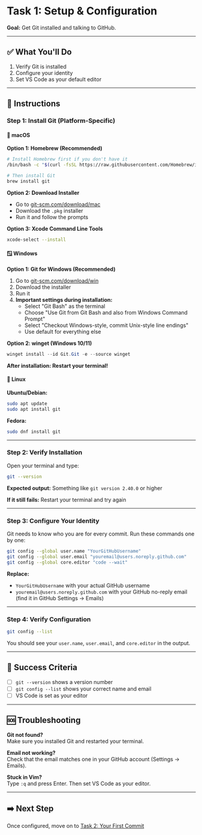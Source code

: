 # Task 1: Setup & Configuration

**Goal:** Get Git installed and talking to GitHub.

---

## ✅ What You'll Do

1. Verify Git is installed
2. Configure your identity
3. Set VS Code as your default editor

---

## 📝 Instructions

### Step 1: Install Git (Platform-Specific)

#### 🍎 macOS

**Option 1: Homebrew (Recommended)**
```bash
# Install Homebrew first if you don't have it
/bin/bash -c "$(curl -fsSL https://raw.githubusercontent.com/Homebrew/install/HEAD/install.sh)"

# Then install Git
brew install git
```

**Option 2: Download Installer**
- Go to [git-scm.com/download/mac](https://git-scm.com/download/mac)
- Download the `.pkg` installer
- Run it and follow the prompts

**Option 3: Xcode Command Line Tools**
```bash
xcode-select --install
```

#### 🪟 Windows

**Option 1: Git for Windows (Recommended)**
1. Go to [git-scm.com/download/win](https://git-scm.com/download/win)
2. Download the installer
3. Run it
4. **Important settings during installation:**
   - Select "Git Bash" as the terminal
   - Choose "Use Git from Git Bash and also from Windows Command Prompt"
   - Select "Checkout Windows-style, commit Unix-style line endings"
   - Use default for everything else

**Option 2: winget (Windows 10/11)**
```powershell
winget install --id Git.Git -e --source winget
```

**After installation: Restart your terminal!**

#### 🐧 Linux

**Ubuntu/Debian:**
```bash
sudo apt update
sudo apt install git
```

**Fedora:**
```bash
sudo dnf install git
```

---

### Step 2: Verify Installation

Open your terminal and type:

```bash
git --version
```

**Expected output:** Something like `git version 2.40.0` or higher

**If it still fails:** Restart your terminal and try again

---

### Step 3: Configure Your Identity

Git needs to know who you are for every commit. Run these commands one by one:

```bash
git config --global user.name "YourGitHubUsername"
git config --global user.email "youremail@users.noreply.github.com"
git config --global core.editor "code --wait"
```

**Replace:**
- `YourGitHubUsername` with your actual GitHub username
- `youremail@users.noreply.github.com` with your GitHub no-reply email (find it in GitHub Settings → Emails)

---

### Step 4: Verify Configuration

```bash
git config --list
```

You should see your `user.name`, `user.email`, and `core.editor` in the output.

---

## 🎯 Success Criteria

- [ ] `git --version` shows a version number
- [ ] `git config --list` shows your correct name and email
- [ ] VS Code is set as your editor

---

## 🆘 Troubleshooting

**Git not found?**  
Make sure you installed Git and restarted your terminal.

**Email not working?**  
Check that the email matches one in your GitHub account (Settings → Emails).

**Stuck in Vim?**  
Type `:q` and press Enter. Then set VS Code as your editor.

---

## ➡️ Next Step

Once configured, move on to [Task 2: Your First Commit](./02-first-commit.md)

